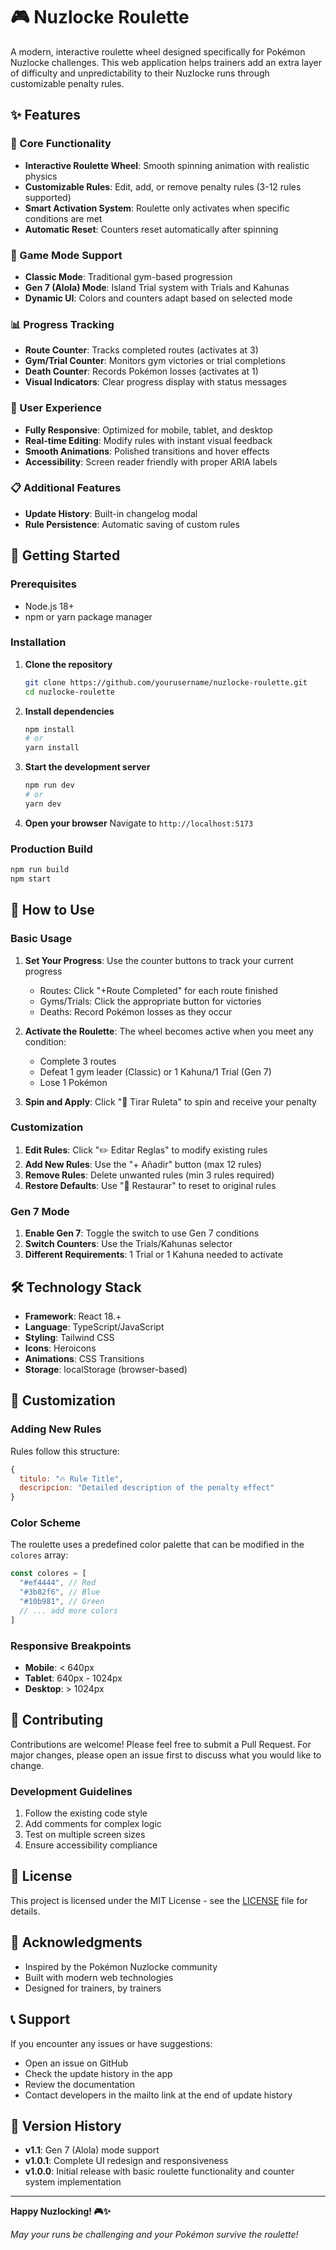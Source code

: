 # 🎮 Nuzlocke Roulette

A modern, interactive roulette wheel designed specifically for Pokémon Nuzlocke challenges. This web application helps trainers add an extra layer of difficulty and unpredictability to their Nuzlocke runs through customizable penalty rules.

## ✨ Features

### 🎯 Core Functionality
- **Interactive Roulette Wheel**: Smooth spinning animation with realistic physics
- **Customizable Rules**: Edit, add, or remove penalty rules (3-12 rules supported)
- **Smart Activation System**: Roulette only activates when specific conditions are met
- **Automatic Reset**: Counters reset automatically after spinning

### 🌺 Game Mode Support
- **Classic Mode**: Traditional gym-based progression
- **Gen 7 (Alola) Mode**: Island Trial system with Trials and Kahunas
- **Dynamic UI**: Colors and counters adapt based on selected mode

### 📊 Progress Tracking
- **Route Counter**: Tracks completed routes (activates at 3)
- **Gym/Trial Counter**: Monitors gym victories or trial completions
- **Death Counter**: Records Pokémon losses (activates at 1)
- **Visual Indicators**: Clear progress display with status messages

### 🎨 User Experience
- **Fully Responsive**: Optimized for mobile, tablet, and desktop
- **Real-time Editing**: Modify rules with instant visual feedback
- **Smooth Animations**: Polished transitions and hover effects
- **Accessibility**: Screen reader friendly with proper ARIA labels

### 📋 Additional Features
- **Update History**: Built-in changelog modal
- **Rule Persistence**: Automatic saving of custom rules

## 🚀 Getting Started

### Prerequisites
- Node.js 18+ 
- npm or yarn package manager

### Installation

1. **Clone the repository**
   ```bash
   git clone https://github.com/yourusername/nuzlocke-roulette.git
   cd nuzlocke-roulette
   ```

2. **Install dependencies**
   ```bash
   npm install
   # or
   yarn install
   ```

3. **Start the development server**
   ```bash
   npm run dev
   # or
   yarn dev
   ```

4. **Open your browser**
   Navigate to `http://localhost:5173`

### Production Build

```bash
npm run build
npm start
```

## 🎲 How to Use

### Basic Usage
1. **Set Your Progress**: Use the counter buttons to track your current progress
   - Routes: Click "+Route Completed" for each route finished
   - Gyms/Trials: Click the appropriate button for victories
   - Deaths: Record Pokémon losses as they occur

2. **Activate the Roulette**: The wheel becomes active when you meet any condition:
   - Complete 3 routes
   - Defeat 1 gym leader (Classic) or 1 Kahuna/1 Trial (Gen 7)
   - Lose 1 Pokémon

3. **Spin and Apply**: Click "🎯 Tirar Ruleta" to spin and receive your penalty

### Customization
1. **Edit Rules**: Click "✏️ Editar Reglas" to modify existing rules
2. **Add New Rules**: Use the "+ Añadir" button (max 12 rules)
3. **Remove Rules**: Delete unwanted rules (min 3 rules required)
4. **Restore Defaults**: Use "🔄 Restaurar" to reset to original rules

### Gen 7 Mode
1. **Enable Gen 7**: Toggle the switch to use Gen 7 conditions
2. **Switch Counters**: Use the Trials/Kahunas selector
3. **Different Requirements**: 1 Trial    or 1 Kahuna needed to activate

## 🛠️ Technology Stack

- **Framework**: React 18.+
- **Language**: TypeScript/JavaScript
- **Styling**: Tailwind CSS
- **Icons**: Heroicons
- **Animations**: CSS Transitions
- **Storage**: localStorage (browser-based)

## 🎨 Customization

### Adding New Rules
Rules follow this structure:
```javascript
{
  titulo: "🔥 Rule Title",
  descripcion: "Detailed description of the penalty effect"
}
```

### Color Scheme
The roulette uses a predefined color palette that can be modified in the `colores` array:
```javascript
const colores = [
  "#ef4444", // Red
  "#3b82f6", // Blue
  "#10b981", // Green
  // ... add more colors
]
```

### Responsive Breakpoints
- **Mobile**: < 640px
- **Tablet**: 640px - 1024px  
- **Desktop**: > 1024px

## 🤝 Contributing

Contributions are welcome! Please feel free to submit a Pull Request. For major changes, please open an issue first to discuss what you would like to change.

### Development Guidelines
1. Follow the existing code style
2. Add comments for complex logic
3. Test on multiple screen sizes
4. Ensure accessibility compliance

## 📝 License

This project is licensed under the MIT License - see the [LICENSE](LICENSE) file for details.

## 🙏 Acknowledgments

- Inspired by the Pokémon Nuzlocke community
- Built with modern web technologies
- Designed for trainers, by trainers

## 📞 Support

If you encounter any issues or have suggestions:
- Open an issue on GitHub
- Check the update history in the app
- Review the documentation
- Contact developers in the mailto link at the end of update history

## 🔄 Version History

- **v1.1**: Gen 7 (Alola) mode support
- **v1.0.1**: Complete UI redesign and responsiveness
- **v1.0.0**: Initial release with basic roulette functionality and counter system implementation

---

**Happy Nuzlocking! 🎮✨**

*May your runs be challenging and your Pokémon survive the roulette!*
